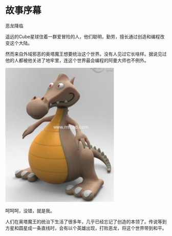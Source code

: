 # 故事序幕

恶龙降临

遥远的Cube星球住着一群爱冒险的人，他们聪明，勤劳，擅长通过创造和编程改变这个大陆。

然而来自外域邪恶的奥塔魔王想要统治这个世界。没有人见过它长啥样。据说见过他的人都被他关进了地牢里，连这个世界最会编程的阿曼大师也不例外。

![](/assets/story-dragon.png)

呵呵呵，没错，就是我。

人们在奥塔魔王的统治下生活了很多年，几乎已经忘记了创造的本领了。传说等到方星和圆星成一条直线时，会有以个英雄出现，打败恶龙，将这个世界带到和平。

